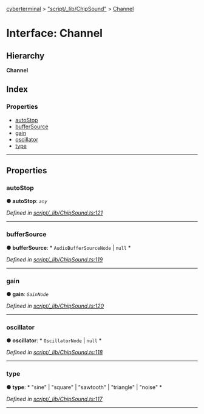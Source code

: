 [cyberterminal](../README.md) > ["script/_lib/ChipSound"](../modules/_script__lib_chipsound_.md) > [Channel](../interfaces/_script__lib_chipsound_.channel.md)

# Interface: Channel

## Hierarchy

**Channel**

## Index

### Properties

* [autoStop](_script__lib_chipsound_.channel.md#autostop)
* [bufferSource](_script__lib_chipsound_.channel.md#buffersource)
* [gain](_script__lib_chipsound_.channel.md#gain)
* [oscillator](_script__lib_chipsound_.channel.md#oscillator)
* [type](_script__lib_chipsound_.channel.md#type)

---

## Properties

<a id="autostop"></a>

###  autoStop

**● autoStop**: *`any`*

*Defined in [script/_lib/ChipSound.ts:121](https://github.com/FantasyInternet/cyberterminal/blob/HEAD/src/script/_lib/ChipSound.ts#L121)*

___
<a id="buffersource"></a>

###  bufferSource

**● bufferSource**: * `AudioBufferSourceNode` &#124; `null`
*

*Defined in [script/_lib/ChipSound.ts:119](https://github.com/FantasyInternet/cyberterminal/blob/HEAD/src/script/_lib/ChipSound.ts#L119)*

___
<a id="gain"></a>

###  gain

**● gain**: *`GainNode`*

*Defined in [script/_lib/ChipSound.ts:120](https://github.com/FantasyInternet/cyberterminal/blob/HEAD/src/script/_lib/ChipSound.ts#L120)*

___
<a id="oscillator"></a>

###  oscillator

**● oscillator**: * `OscillatorNode` &#124; `null`
*

*Defined in [script/_lib/ChipSound.ts:118](https://github.com/FantasyInternet/cyberterminal/blob/HEAD/src/script/_lib/ChipSound.ts#L118)*

___
<a id="type"></a>

###  type

**● type**: * "sine" &#124; "square" &#124; "sawtooth" &#124; "triangle" &#124; "noise"
*

*Defined in [script/_lib/ChipSound.ts:117](https://github.com/FantasyInternet/cyberterminal/blob/HEAD/src/script/_lib/ChipSound.ts#L117)*

___

